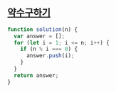 ## <a href='https://school.programmers.co.kr/learn/courses/30/lessons/120897'>약수구하기</a>

```javascript
function solution(n) {
  var answer = [];
  for (let i = 1; i <= n; i++) {
    if (n % i === 0) {
      answer.push(i);
    }
  }
  return answer;
}
```
